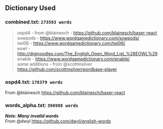 ## Dictionary Used
### combined.txt: `273593 words`
> ospd4 - from @blainesch - https://github.com/blainesch/baser-react <br>
> sowpods - https://www.wordgamedictionary.com/sowpods/<br>
> twl06 - https://www.wordgamedictionary.com/twl06/<br>
> eowl - http://diginoodles.com/The_English_Open_Word_List_%28EOWL%29<br>
> enable - https://www.wordgamedictionary.com/enable/ <br>
> some additions - from @scottmsilver https://github.com/scottmsilver/wordbase-player

### ospd4.txt: `178379 words`
From @blainesch https://github.com/blainesch/baser-react

### words_alpha.txt: `396988 words`
*__Note: Many invalid words__*
<br>From @dwyl https://github.com/dwyl/english-words
